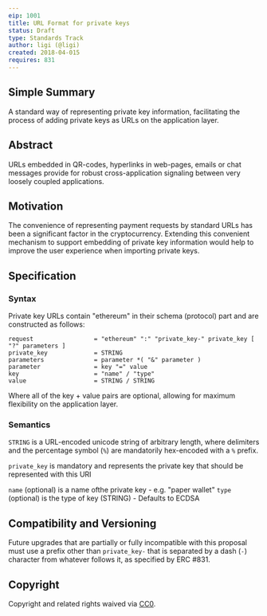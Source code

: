 ```yaml
---
eip: 1001
title: URL Format for private keys
status: Draft
type: Standards Track
author: ligi (@ligi)
created: 2018-04-015
requires: 831
---
```


## Simple Summary
A standard way of representing private key information, facilitating the process of adding private keys as URLs on the application layer.

## Abstract
URLs embedded in QR-codes, hyperlinks in web-pages, emails or chat messages provide for robust cross-application signaling between very loosely coupled applications. 

## Motivation
The convenience of representing payment requests by standard URLs has been a significant factor in the cryptocurrency. Extending this convenient mechanism to support embedding of private key information would help to improve the user experience when importing private keys.

## Specification

### Syntax
Private key URLs contain "ethereum" in their schema (protocol) part and are constructed as follows:

    request                 = "ethereum" ":" "private_key-" private_key [ "?" parameters ]
    private_key             = STRING
    parameters              = parameter *( "&" parameter )
    parameter               = key "=" value
    key                     = "name" / "type"
    value                   = STRING / STRING

Where all of the key + value pairs are optional, allowing for maximum flexibility on the application layer.

### Semantics

`STRING` is a URL-encoded unicode string of arbitrary length, where delimiters and the percentage symbol (`%`) are mandatorily hex-encoded with a `%` prefix.

`private_key` is mandatory and represents the private key that should be represented with this URI

`name` (optional) is a name ofthe private key - e.g. "paper wallet"
`type` (optional) is the type of key (STRING) - Defaults to ECDSA

## Compatibility and Versioning
Future upgrades that are partially or fully incompatible with this proposal must use a prefix other than `private_key-` that is separated by a dash (`-`) character from whatever follows it, as specified by ERC #831.

## Copyright

Copyright and related rights waived via [CC0](https://creativecommons.org/publicdomain/zero/1.0/).
